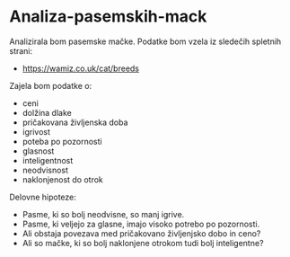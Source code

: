 # Analiza-pasemskih-mack


Analizirala bom pasemske mačke. 
Podatke bom vzela iz sledečih spletnih strani:
* https://wamiz.co.uk/cat/breeds

Zajela bom podatke o:
* ceni
* dolžina dlake
* pričakovana življenska doba
* igrivost
* poteba po pozornosti
* glasnost
* inteligentnost
* neodvisnost
* naklonjenost do otrok

Delovne hipoteze:
* Pasme, ki so bolj neodvisne, so manj igrive.
* Pasme, ki veljejo za glasne, imajo visoko potrebo po pozornosti.
* Ali obstaja povezava med pričakovano življenjsko dobo in ceno?
* Ali so mačke, ki so bolj naklonjene otrokom tudi bolj inteligentne?


